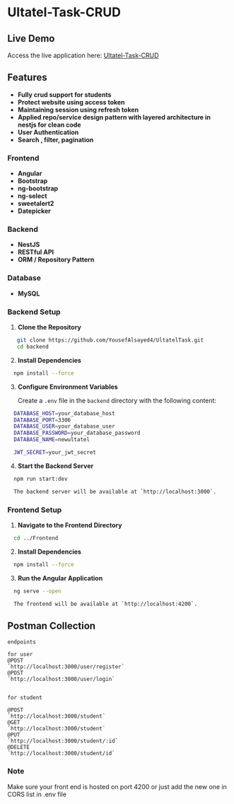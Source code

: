 # Ultatel-Task-CRUD

## Live Demo

Access the live application here: [Ultatel-Task-CRUD](https://drive.google.com/file/d/1-epyIb6G7mhfeD4Rb2mw3OhkW4MHtOcL/view?usp=sharing)

## Features

- **Fully crud support for students**
- **Protect website using access token**
- **Maintaining session using refresh token**
- **Applied repo/service design pattern with layered architecture in nestjs for clean code**
- **User Authentication**
- **Search , filter, pagination**
### Frontend

- **Angular**
- **Bootstrap**
- **ng-bootstrap**
- **ng-select**
- **sweetalert2**
- **Datepicker**

### Backend

- **NestJS**
- **RESTful API**
- **ORM / Repository Pattern**

### Database

- **MySQL**


### Backend Setup

1. **Clone the Repository**

```bash
   git clone https://github.com/YousefAlsayed4/UltatelTask.git
   cd backend
   ```

2. **Install Dependencies**
 ```bash
   npm install --force
```
3. **Configure Environment Variables**

   Create a `.env` file in the `backend` directory with the following content:
 ```bash
   DATABASE_HOST=your_database_host
   DATABASE_PORT=3306
   DATABASE_USER=your_database_user
   DATABASE_PASSWORD=your_database_password
   DATABASE_NAME=newultatel

   JWT_SECRET=your_jwt_secret
```
4. **Start the Backend Server**
 ```bash
   npm run start:dev

   The backend server will be available at `http://localhost:3000`.
```
### Frontend Setup

1. **Navigate to the Frontend Directory**
 ```bash
   cd ../Frontend
```
2. **Install Dependencies**
 ```bash
   npm install --force
```

3. **Run the Angular Application**
 ```bash
   ng serve --open

   The frontend will be available at `http://localhost:4200`.
```

## Postman Collection
 ```
endpoints

for user
@POST
`http://localhost:3000/user/register`
@POST
`http://localhost:3000/user/login`


for student

@POST
`http://localhost:3000/student`
@GET
`http://localhost:3000/student`
@PUT
`http://localhost:3000/student/:id`
@DELETE
`http://localhost:3000/student/id`

```


### Note

Make sure your front end is hosted on port 4200 or just add the new one in CORS list in .env file